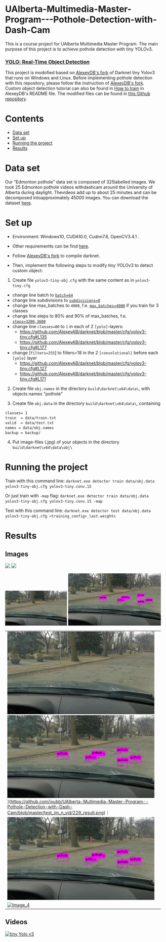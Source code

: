 # UAlberta-Multimedia-Master-Program---Pothole-Detection-with-Dash-Cam
This is a course project for UAlberta Multimedia Master Program. The main purpose of this project is to achieve pothole detection with tiny YOLOv3. 

### [YOLO: Real-Time Object Detection](https://pjreddie.com/darknet/yolo/)

This project is modofied based on [AlexeyDB's fork](https://github.com/AlexeyAB/darknet) of Darknet tiny Yolov3 that runs on Windows and Linux.
Before implementing pothole detection with this repository, please follow the instruction of [AlexeyDB's fork](https://github.com/AlexeyAB/darknet). Custom object detection tutorial can also be found in [How to train](https://github.com/AlexeyAB/darknet#how-to-train-to-detect-your-custom-objects) in AlexeyDB's README file. 
The modified files can be found in [this Github repository](https://github.com/jxubb/UAlberta-Multimedia-Master-Program--Pothole-Detection-with-Dash-Cam).

# Contents
* [Data set](#Data-set)
* [Set up](#Set-up)
* [Running the project](#Running-the-project)
* [Results](#Results)

# Data set

Our  ”Edmonton  pothole”  data  set  is  composed  of  325labelled  images.  We  took  25  Edmonton  pothole  videos  withdashcam around the University of Alberta during daylight. Thevideos add up to about 25 minutes and can be decomposed intoapproximately  45000  images. You can download the dataset [here](https://drive.google.com/drive/folders/1wWwiGBUo0C_ElA8B_Z0iha_uVJyWKgQX).


# Set up
* Environment: Windows10, CUDA10.0, Cudnn7.6, OpenCV3.4.1 .

* Other requirementts can be find [here](https://github.com/AlexeyAB/darknet#requirements).

* Follow [AlexeyDB's fork](https://github.com/AlexeyAB/darknet) to compile darknet.

* Then, implement the following steps to modify tiny YOLOv3 to  detect custom object:

 1. Create file `yolov3-tiny-obj.cfg` with the same content as in `yolov3-tiny.cfg`

  * change line batch to [`batch=64`](https://github.com/AlexeyAB/darknet/blob/0039fd26786ab5f71d5af725fc18b3f521e7acfd/cfg/yolov3.cfg#L3)
  * change line subdivisions to [`subdivisions=8`](https://github.com/AlexeyAB/darknet/blob/0039fd26786ab5f71d5af725fc18b3f521e7acfd/cfg/yolov3.cfg#L4)
  * change line max_batches to `4000`, f.e. [`max_batches=4000`](https://github.com/AlexeyAB/darknet/blob/0039fd26786ab5f71d5af725fc18b3f521e7acfd/cfg/yolov3.cfg#L20) if you train for 3 classes
  * change line steps to 80% and 90% of max_batches, f.e. [`steps=3200,3600`](https://github.com/AlexeyAB/darknet/blob/0039fd26786ab5f71d5af725fc18b3f521e7acfd/cfg/yolov3.cfg#L22)
  * change line `classes=80` to `1` in each of 2 `[yolo]`-layers:
      * https://github.com/AlexeyAB/darknet/blob/master/cfg/yolov3-tiny.cfg#L135  
      * https://github.com/AlexeyAB/darknet/blob/master/cfg/yolov3-tiny.cfg#L177
  * change [`filters=255`] to filters=18 in the 2 `[convolutional]` before each `[yolo]` layer
      * https://github.com/AlexeyAB/darknet/blob/master/cfg/yolov3-tiny.cfg#L127
      * https://github.com/AlexeyAB/darknet/blob/master/cfg/yolov3-tiny.cfg#L171
      
2. Create file `obj.names` in the directory `build\darknet\x64\data\`, with objects names "pothole" 

3. Create file `obj.data` in the directory `build\darknet\x64\data\`, containing

  ```
  classes= 1
  train  = data/train.txt
  valid  = data/test.txt
  names = data/obj.names
  backup = backup/
  ```

4. Put image-files (.jpg) of your objects in the directory `build\darknet\x64\data\obj\`
      
# Running the project

Train with this command line: `darknet.exe detector train data/obj.data yolov3-tiny-obj.cfg yolov3-tiny.conv.15`

Or just train with `-map` flag: `darknet.exe detector train data/obj.data yolov3-tiny-obj.cfg yolov3-tiny.conv.15 -map`

Test with this command line:   `darknet.exe detector test data/obj.data yolov3-tiny-obj.cfg <training_config>_last.weights`


# Results

## Images
<img src="229.jpg" width="425"/> <img src="229_result.png" width="425"/>

<img src="https://github.com/jxubb/UAlberta-Multimedia-Master-Program--Pothole-Detection-with-Dash-Cam/blob/master/test_im_n_vid/229.jpg" width="200"/> <img src="https://github.com/jxubb/UAlberta-Multimedia-Master-Program--Pothole-Detection-with-Dash-Cam/blob/master/test_im_n_vid/229_result.png" width="300"/>

|||
|-|-|
|[![Image_1](/test_im_n_vid/229.jpg)](https://github.com/jxubb/UAlberta-Multimedia-Master-Program--Pothole-Detection-with-Dash-Cam/blob/master/test_im_n_vid/229.jpg)![Image_2](/test_im_n_vid/229_result.png)](https://github.com/jxubb/UAlberta-Multimedia-Master-Program--Pothole-Detection-with-Dash-Cam/blob/master/test_im_n_vid/229_result.png)｜
|[![Image_3](/test_im_n_vid/229_result.png)](https://github.com/jxubb/UAlberta-Multimedia-Master-Program--Pothole-Detection-with-Dash-Cam/blob/master/test_im_n_vid/235.jpg)
|[![Image_4](/test_im_n_vid/235_result.jpg)](https://github.com/jxubb/UAlberta-Multimedia-Master-Program--Pothole-Detection-with-Dash-Cam/blob/master/test_im_n_vid/235_result.png)
## Videos

[![tiny Yolo v3](http://img.youtube.com/vi/JAY3CWlcmcM/0.jpg)](https://www.youtube.com/watch?v=JAY3CWlcmcM "tiny Yolo v3")
